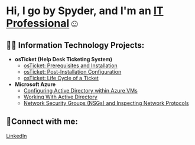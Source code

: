 <h1>Hi, I go by Spyder, and I'm an <a href="https://www.linkedin.com/in/carl-elijah-37499a295/">IT Professional</a>☺</h1>

<h2>👨‍💻 Information Technology Projects:</h2>

- <b>osTicket (Help Desk Ticketing System)</b>
  - [osTicket: Prerequisites and Installation](https://github.com/SpyderSec30/osticket-prereqs)
  - [osTicket: Post-Installation Configuration](https://github.com/SpyderSec30/post-install-config)
  - [osTicket: Life Cycle of a Ticket](https://github.com/SpyderSec30/ticket-lifecycle)
- <b>Microsoft Azure</b>
  - [Configuring Active Directory within Azure VMs](https://github.com/SpyderSec30/Active-Directory-within-Azure)
  - [Working With Active Directory](https://github.com/SpyderSec30/Working-with-Active-Directory)
  - [Network Security Groups (NSGs) and Inspecting Network Protocols](https://github.com/SpyderSec30/Network-Security-Groups-NSGs-and-Inspecting-Network-Protocols)

<h2>🤳Connect with me:</h2>

<a href="https://www.linkedin.com/in/carl-elijah-37499a295/">LinkedIn</a>

